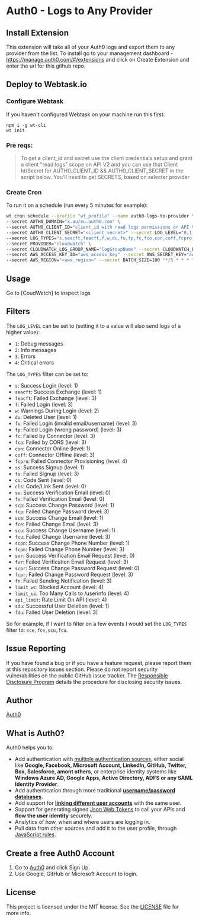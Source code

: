 # Auth0 - Logs to Any Provider

## Install Extension

This extension will take all of your Auth0 logs and export them to any provider from the list. To install go to your management dashboard - https://manage.auth0.com/#/extensions and click on Create Extension and enter the url for this github repo.


## Deploy to Webtask.io

### Configure Webtask

If you haven't configured Webtask on your machine run this first:
```
npm i -g wt-cli
wt init
```





### Pre reqs:

> To get a client_id and secret use the client credentials setup and grant a client "read:logs" scope on API V2 and you can use that Client Id/Secret for AUTH0_CLIENT_ID && AUTH0_CLIENT_SECRET in the script below.
> You'll need to get SECRETS, based on selecter provider

### Create Cron

To run it on a schedule (run every 5 minutes for example):

```bash
wt cron schedule --profile "wt_profile" --name auth0-logs-to-provider \
--secret AUTH0_DOMAIN="x.au/eu.auth0.com" \
--secret AUTH0_CLIENT_ID="client_id with read logs permissions on API V2" \
--secret AUTH0_CLIENT_SECRET="<client_secret>" --secret LOG_LEVEL="0,1,2,3,4" \
--secret LOG_TYPES="s,seacft,feacft,f,w,du,fu,fp,fc,fco,con,coff,fcpro,ss,fs,cs,cls,sv,fv,scp,fcp,sce,fce,scu,fcu,scpn,fcpn,svr,fvr,scpr,fcpr,fn,limit_wc,limit_ui,api_limit,sdu,fdu" \
--secret PROVIDER="cloudwatch" \
--secret CLOUDWATCH_LOG_GROUP_NAME="logGroupName" --secret CLOUDWATCH_LOG_STREAM_NAME="logStreamName" \
--secret AWS_ACCESS_KEY_ID="aws_access_key" --secret AWS_SECRET_KEY="aws_secret_key" \
--secret AWS_REGION="<aws_region>" --secret BATCH_SIZE=100 "*/5 * * * *" build/bundle.js
```



## Usage

Go to [CoudWatch] to inspect logs

## Filters

The `LOG_LEVEL` can be set to (setting it to a value will also send logs of a higher value):

 - `1`: Debug messages
 - `2`: Info messages
 - `3`: Errors
 - `4`: Critical errors

The `LOG_TYPES` filter can be set to:

- `s`: Success Login (level: 1)
- `seacft`: Success Exchange (level: 1)
- `feacft`: Failed Exchange (level: 3)
- `f`: Failed Login (level: 3)
- `w`: Warnings During Login (level: 2)
- `du`: Deleted User (level: 1)
- `fu`: Failed Login (invalid email/username) (level: 3)
- `fp`: Failed Login (wrong password) (level: 3)
- `fc`: Failed by Connector (level: 3)
- `fco`: Failed by CORS (level: 3)
- `con`: Connector Online (level: 1)
- `coff`: Connector Offline (level: 3)
- `fcpro`: Failed Connector Provisioning (level: 4)
- `ss`: Success Signup (level: 1)
- `fs`: Failed Signup (level: 3)
- `cs`: Code Sent (level: 0)
- `cls`: Code/Link Sent (level: 0)
- `sv`: Success Verification Email (level: 0)
- `fv`: Failed Verification Email (level: 0)
- `scp`: Success Change Password (level: 1)
- `fcp`: Failed Change Password (level: 3)
- `sce`: Success Change Email (level: 1)
- `fce`: Failed Change Email (level: 3)
- `scu`: Success Change Username (level: 1)
- `fcu`: Failed Change Username (level: 3)
- `scpn`: Success Change Phone Number (level: 1)
- `fcpn`: Failed Change Phone Number (level: 3)
- `svr`: Success Verification Email Request (level: 0)
- `fvr`: Failed Verification Email Request (level: 3)
- `scpr`: Success Change Password Request (level: 0)
- `fcpr`: Failed Change Password Request (level: 3)
- `fn`: Failed Sending Notification (level: 3)
- `limit_wc`: Blocked Account (level: 4)
- `limit_ui`: Too Many Calls to /userinfo (level: 4)
- `api_limit`: Rate Limit On API (level: 4)
- `sdu`: Successful User Deletion (level: 1)
- `fdu`: Failed User Deletion (level: 3)

So for example, if I want to filter on a few events I would set the `LOG_TYPES` filter to: `sce,fce,scu,fcu`.

## Issue Reporting

If you have found a bug or if you have a feature request, please report them at this repository issues section. Please do not report security vulnerabilities on the public GitHub issue tracker. The [Responsible Disclosure Program](https://auth0.com/whitehat) details the procedure for disclosing security issues.

## Author

[Auth0](auth0.com)

## What is Auth0?

Auth0 helps you to:

* Add authentication with [multiple authentication sources](https://docs.auth0.com/identityproviders), either social like **Google, Facebook, Microsoft Account, LinkedIn, GitHub, Twitter, Box, Salesforce, amont others**, or enterprise identity systems like **Windows Azure AD, Google Apps, Active Directory, ADFS or any SAML Identity Provider**.
* Add authentication through more traditional **[username/password databases](https://docs.auth0.com/mysql-connection-tutorial)**.
* Add support for **[linking different user accounts](https://docs.auth0.com/link-accounts)** with the same user.
* Support for generating signed [Json Web Tokens](https://docs.auth0.com/jwt) to call your APIs and **flow the user identity** securely.
* Analytics of how, when and where users are logging in.
* Pull data from other sources and add it to the user profile, through [JavaScript rules](https://docs.auth0.com/rules).

## Create a free Auth0 Account

1. Go to [Auth0](https://auth0.com) and click Sign Up.
2. Use Google, GitHub or Microsoft Account to login.

## License

This project is licensed under the MIT license. See the [LICENSE](LICENSE) file for more info.
